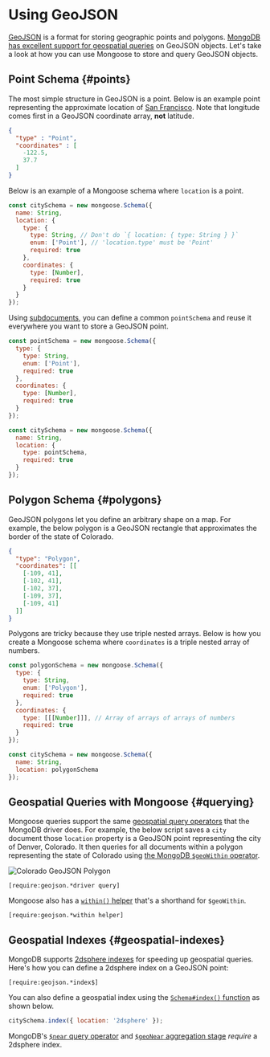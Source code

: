 # Using GeoJSON

[GeoJSON](http://geojson.org/) is a format for storing geographic points and
polygons. [MongoDB has excellent support for geospatial queries](http://thecodebarbarian.com/80-20-guide-to-mongodb-geospatial-queries)
on GeoJSON objects. Let's take a look at how you can use Mongoose to store
and query GeoJSON objects.

## Point Schema {#points}

The most simple structure in GeoJSON is a point. Below is an example point
representing the approximate location of [San Francisco](https://www.google.com/maps/@37.7,-122.5,9z).
Note that longitude comes first in a GeoJSON coordinate array, **not** latitude.

```json
{
  "type" : "Point",
  "coordinates" : [
    -122.5,
    37.7
  ]
}
```

Below is an example of a Mongoose schema where `location` is a point.

```javascript
const citySchema = new mongoose.Schema({
  name: String,
  location: {
    type: {
      type: String, // Don't do `{ location: { type: String } }`
      enum: ['Point'], // 'location.type' must be 'Point'
      required: true
    },
    coordinates: {
      type: [Number],
      required: true
    }
  }
});
```

Using [subdocuments](subdocs.html), you can define a common `pointSchema` and reuse it everywhere you want to store a GeoJSON point.

```javascript
const pointSchema = new mongoose.Schema({
  type: {
    type: String,
    enum: ['Point'],
    required: true
  },
  coordinates: {
    type: [Number],
    required: true
  }
});

const citySchema = new mongoose.Schema({
  name: String,
  location: {
    type: pointSchema,
    required: true
  }
});
```

## Polygon Schema {#polygons}

GeoJSON polygons let you define an arbitrary shape on a map. For example,
the below polygon is a GeoJSON rectangle that approximates the border
of the state of Colorado.

```json
{
  "type": "Polygon",
  "coordinates": [[
    [-109, 41],
    [-102, 41],
    [-102, 37],
    [-109, 37],
    [-109, 41]
  ]]
}
```

Polygons are tricky because they use triple nested arrays. Below is
how you create a Mongoose schema where `coordinates` is a triple nested
array of numbers.

```javascript
const polygonSchema = new mongoose.Schema({
  type: {
    type: String,
    enum: ['Polygon'],
    required: true
  },
  coordinates: {
    type: [[[Number]]], // Array of arrays of arrays of numbers
    required: true
  }
});

const citySchema = new mongoose.Schema({
  name: String,
  location: polygonSchema
});
```

## Geospatial Queries with Mongoose {#querying}

Mongoose queries support the same [geospatial query operators](http://thecodebarbarian.com/80-20-guide-to-mongodb-geospatial-queries)
that the MongoDB driver does. For example, the below script saves a
`city` document those `location` property is a GeoJSON point representing
the city of Denver, Colorado. It then queries for all documents within
a polygon representing the state of Colorado using
[the MongoDB `$geoWithin` operator](https://www.mongodb.com/docs/manual/reference/operator/query/geoWithin/).

<img src="https://i.imgur.com/i32pWnC.png" alt="Colorado GeoJSON Polygon">

```acquit
[require:geojson.*driver query]
```

Mongoose also has a [`within()` helper](api/query.html#query_Query-within)
that's a shorthand for `$geoWithin`.

```acquit
[require:geojson.*within helper]
```

## Geospatial Indexes {#geospatial-indexes}

MongoDB supports [2dsphere indexes](https://www.mongodb.com/docs/manual/core/2dsphere/)
for speeding up geospatial queries. Here's how you can define
a 2dsphere index on a GeoJSON point:

```acquit
[require:geojson.*index$]
```

You can also define a geospatial index using the [`Schema#index()` function](api/schema.html#schema_Schema-index)
as shown below.

```javascript
citySchema.index({ location: '2dsphere' });
```

MongoDB's [`$near` query operator](https://www.mongodb.com/docs/manual/reference/operator/query/near/)
and [`$geoNear` aggregation stage](https://www.mongodb.com/docs/manual/reference/operator/aggregation/geoNear/#pipe._S_geoNear)
*require* a 2dsphere index.
